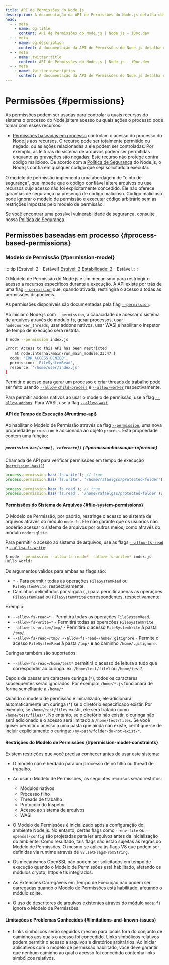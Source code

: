 ```yaml
---
title: API de Permissões do Node.js
description: A documentação da API de Permissões do Node.js detalha como gerenciar e controlar permissões para várias operações dentro de aplicações Node.js, garantindo um acesso seguro e controlado aos recursos do sistema.
head:
  - - meta
    - name: og:title
      content: API de Permissões do Node.js | Node.js - iDoc.dev
  - - meta
    - name: og:description
      content: A documentação da API de Permissões do Node.js detalha como gerenciar e controlar permissões para várias operações dentro de aplicações Node.js, garantindo um acesso seguro e controlado aos recursos do sistema.
  - - meta
    - name: twitter:title
      content: API de Permissões do Node.js | Node.js - iDoc.dev
  - - meta
    - name: twitter:description
      content: A documentação da API de Permissões do Node.js detalha como gerenciar e controlar permissões para várias operações dentro de aplicações Node.js, garantindo um acesso seguro e controlado aos recursos do sistema.
---
```



# Permissões {#permissions}

As permissões podem ser usadas para controlar a quais recursos do sistema o processo do Node.js tem acesso ou quais ações o processo pode tomar com esses recursos.

- [Permissões baseadas em processo](/pt/nodejs/api/permissions#process-based-permissions) controlam o acesso do processo do Node.js aos recursos. O recurso pode ser totalmente permitido ou negado, ou as ações relacionadas a ele podem ser controladas. Por exemplo, as leituras do sistema de arquivos podem ser permitidas enquanto as gravações são negadas. Este recurso não protege contra código malicioso. De acordo com a [Política de Segurança](https://github.com/nodejs/node/blob/main/SECURITY.md) do Node.js, o Node.js confia em qualquer código que seja solicitado a executar.

O modelo de permissão implementa uma abordagem de "cinto de segurança", que impede que o código confiável altere arquivos ou use recursos cujo acesso não foi explicitamente concedido. Ele não oferece garantias de segurança na presença de código malicioso. Código malicioso pode ignorar o modelo de permissão e executar código arbitrário sem as restrições impostas pelo modelo de permissão.

Se você encontrar uma possível vulnerabilidade de segurança, consulte nossa [Política de Segurança](https://github.com/nodejs/node/blob/main/SECURITY.md).

## Permissões baseadas em processo {#process-based-permissions}

### Modelo de Permissão {#permission-model}

::: tip [Estável: 2 - Estável]
[Estável: 2](/pt/nodejs/api/documentation#stability-index) [Estabilidade: 2](/pt/nodejs/api/documentation#stability-index) - Estável.
:::

O Modelo de Permissão do Node.js é um mecanismo para restringir o acesso a recursos específicos durante a execução. A API existe por trás de uma flag [`--permission`](/pt/nodejs/api/cli#--permission) que, quando ativada, restringirá o acesso a todas as permissões disponíveis.

As permissões disponíveis são documentadas pela flag [`--permission`](/pt/nodejs/api/cli#--permission).

Ao iniciar o Node.js com `--permission`, a capacidade de acessar o sistema de arquivos através do módulo `fs`, gerar processos, usar `node:worker_threads`, usar addons nativos, usar WASI e habilitar o inspetor de tempo de execução será restrita.

```bash [BASH]
$ node --permission index.js

Error: Access to this API has been restricted
    at node:internal/main/run_main_module:23:47 {
  code: 'ERR_ACCESS_DENIED',
  permission: 'FileSystemRead',
  resource: '/home/user/index.js'
}
```
Permitir o acesso para gerar um processo e criar threads de trabalho pode ser feito usando [`--allow-child-process`](/pt/nodejs/api/cli#--allow-child-process) e [`--allow-worker`](/pt/nodejs/api/cli#--allow-worker) respectivamente.

Para permitir addons nativos ao usar o modelo de permissão, use a flag [`--allow-addons`](/pt/nodejs/api/cli#--allow-addons). Para WASI, use a flag [`--allow-wasi`](/pt/nodejs/api/cli#--allow-wasi).


#### API de Tempo de Execução {#runtime-api}

Ao habilitar o Modelo de Permissão através da flag [`--permission`](/pt/nodejs/api/cli#--permission), uma nova propriedade `permission` é adicionada ao objeto `process`. Esta propriedade contém uma função:

##### `permission.has(scope[, reference])` {#permissionhasscope-reference}

Chamada de API para verificar permissões em tempo de execução ([`permission.has()`](/pt/nodejs/api/process#processpermissionhasscope-reference))

```js [ESM]
process.permission.has('fs.write'); // true
process.permission.has('fs.write', '/home/rafaelgss/protected-folder'); // true

process.permission.has('fs.read'); // true
process.permission.has('fs.read', '/home/rafaelgss/protected-folder'); // false
```
#### Permissões do Sistema de Arquivos {#file-system-permissions}

O Modelo de Permissão, por padrão, restringe o acesso ao sistema de arquivos através do módulo `node:fs`. Ele não garante que os usuários não poderão acessar o sistema de arquivos por outros meios, como através do módulo `node:sqlite`.

Para permitir o acesso ao sistema de arquivos, use as flags [`--allow-fs-read`](/pt/nodejs/api/cli#--allow-fs-read) e [`--allow-fs-write`](/pt/nodejs/api/cli#--allow-fs-write):

```bash [BASH]
$ node --permission --allow-fs-read=* --allow-fs-write=* index.js
Hello world!
```
Os argumentos válidos para ambas as flags são:

- `*` - Para permitir todas as operações `FileSystemRead` ou `FileSystemWrite`, respectivamente.
- Caminhos delimitados por vírgula (`,`) para permitir apenas as operações `FileSystemRead` ou `FileSystemWrite` correspondentes, respectivamente.

Exemplo:

- `--allow-fs-read=*` - Permitirá todas as operações `FileSystemRead`.
- `--allow-fs-write=*` - Permitirá todas as operações `FileSystemWrite`.
- `--allow-fs-write=/tmp/` - Permitirá o acesso `FileSystemWrite` à pasta `/tmp/`.
- `--allow-fs-read=/tmp/ --allow-fs-read=/home/.gitignore` - Permite o acesso `FileSystemRead` à pasta `/tmp/` **e** ao caminho `/home/.gitignore`.

Curingas também são suportados:

- `--allow-fs-read=/home/test*` permitirá o acesso de leitura a tudo que corresponder ao curinga. ex: `/home/test/file1` ou `/home/test2`

Depois de passar um caractere curinga (`*`), todos os caracteres subsequentes serão ignorados. Por exemplo: `/home/*.js` funcionará de forma semelhante a `/home/*`.

Quando o modelo de permissão é inicializado, ele adicionará automaticamente um curinga (*) se o diretório especificado existir. Por exemplo, se `/home/test/files` existir, ele será tratado como `/home/test/files/*`. No entanto, se o diretório não existir, o curinga não será adicionado e o acesso será limitado a `/home/test/files`. Se você quiser permitir o acesso a uma pasta que ainda não existe, certifique-se de incluir explicitamente o curinga: `/my-path/folder-do-not-exist/*`.


#### Restrições do Modelo de Permissões {#permission-model-constraints}

Existem restrições que você precisa conhecer antes de usar este sistema:

- O modelo não é herdado para um processo de nó filho ou thread de trabalho.
- Ao usar o Modelo de Permissões, os seguintes recursos serão restritos:
    - Módulos nativos
    - Processo filho
    - Threads de trabalho
    - Protocolo do Inspetor
    - Acesso ao sistema de arquivos
    - WASI


- O Modelo de Permissões é inicializado após a configuração do ambiente Node.js. No entanto, certas flags como `--env-file` ou `--openssl-config` são projetadas para ler arquivos antes da inicialização do ambiente. Como resultado, tais flags não estão sujeitas às regras do Modelo de Permissões. O mesmo se aplica às flags V8 que podem ser definidas via runtime através de `v8.setFlagsFromString`.
- Os mecanismos OpenSSL não podem ser solicitados em tempo de execução quando o Modelo de Permissões está habilitado, afetando os módulos crypto, https e tls integrados.
- As Extensões Carregáveis ​​em Tempo de Execução não podem ser carregadas quando o Modelo de Permissões está habilitado, afetando o módulo sqlite.
- O uso de descritores de arquivos existentes através do módulo `node:fs` ignora o Modelo de Permissões.

#### Limitações e Problemas Conhecidos {#limitations-and-known-issues}

- Links simbólicos serão seguidos mesmo para locais fora do conjunto de caminhos aos quais o acesso foi concedido. Links simbólicos relativos podem permitir o acesso a arquivos e diretórios arbitrários. Ao iniciar aplicativos com o modelo de permissão habilitado, você deve garantir que nenhum caminho ao qual o acesso foi concedido contenha links simbólicos relativos.

